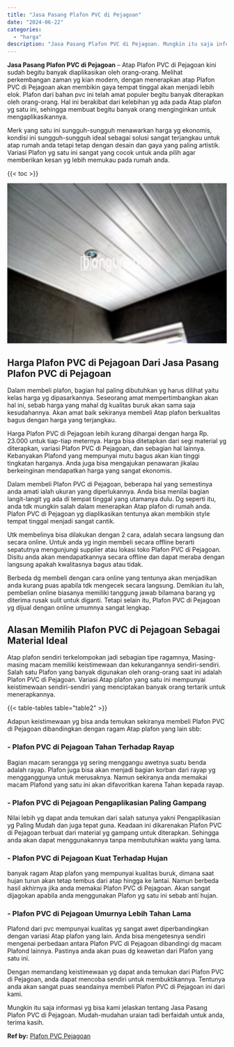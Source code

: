 ```yaml
---
title: "Jasa Pasang Plafon PVC di Pejagoan"
date: "2024-06-22"
categories: 
  - "harga"
description: "Jasa Pasang Plafon PVC di Pejagoan. Mungkin itu saja informasi yg bisa kami jelaskan tentang Jasa Pasang Plafon PVC di Pejagoan. Mudah-mudahan uraian tadi be..."
---
```


**Jasa Pasang Plafon PVC di Pejagoan** – Atap Plafon PVC di Pejagoan kini sudah begitu banyak diaplikasikan oleh orang-orang. Melihat perkembangan zaman yg kian modern, dengan menerapkan atap Plafon PVC di Pejagoan akan membikin gaya tempat tinggal akan menjadi lebih elok. Plafon dari bahan pvc ini telah amat populer begitu banyak diterapkan oleh orang-orang. Hal ini berakibat dari kelebihan yg ada pada Atap plafon yg satu ini, sehingga membuat begitu banyak orang menginginkan untuk mengaplikasikannya.

Merk yang satu ini sungguh-sungguh menawarkan harga yg ekonomis, kondisi ini sungguh-sungguh ideal sebagai solusi sangat terjangkau untuk atap rumah anda tetapi tetap dengan desain dan gaya yang paling artistik. Variasi Plafon yg satu ini sangat yang cocok untuk anda pilih agar memberikan kesan yg lebih memukau pada rumah anda.

{{< toc >}}

![Jasa Pasang Plafon PVC di Pejagoan](/images/flafond-pvc-murah25.png)

## Harga Plafon PVC di Pejagoan Dari Jasa Pasang Plafon PVC di Pejagoan

Dalam membeli plafon, bagian hal paling dibutuhkan yg harus dilihat yaitu kelas harga yg dipasarkannya. Seseorang amat mempertimbangkan akan hal ini, sebab harga yang mahal dg kualitas buruk akan sama saja kesudahannya. Akan amat baik sekiranya membeli Atap plafon berkualitas bagus dengan harga yang terjangkau.

Harga Plafon PVC di Pejagoan lebih kurang dihargai dengan harga Rp. 23.000 untuk tiap-tiap meternya. Harga bisa ditetapkan dari segi material yg diterapkan, variasi Plafon PVC di Pejagoan, dan sebagian hal lainnya. Kebanyakan Plafond yang mempunyai mutu bagus akan kian tinggi tingkatan harganya. Anda juga bisa mengajukan penawaran jikalau berkeinginan mendapatkan harga yang sangat ekonomis.

Dalam membeli Plafon PVC di Pejagoan, beberapa hal yang semestinya anda amati ialah ukuran yang diperlukannya. Anda bisa menilai bagian langit-langit yg ada di tempat tinggal yang utamanya dulu. Dg seperti itu, anda tdk mungkin salah dalam menerapkan Atap plafon di rumah anda. Plafon PVC di Pejagoan yg diaplikasikan tentunya akan membikin style tempat tinggal menjadi sangat cantik.

Utk membelinya bisa dilakukan dengan 2 cara, adalah secara langsung dan secara online. Untuk anda yg ingin membeli secara offline berarti sepatutnya mengunjungi supplier atau lokasi toko Plafon PVC di Pejagoan. Disitu anda akan mendapatkannya secara offline dan dapat meraba dengan langsung apakah kwalitasnya bagus atau tidak.

Berbeda dg membeli dengan cara online yang tentunya akan menjadikan anda kurang puas apabila tdk mengecek secara langsung. Demikian itu lah, pembelian online biasanya memiliki tanggung jawab bilamana barang yg diterima rusak sulit untuk diganti. Tetapi selain itu, Plafon PVC di Pejagoan yg dijual dengan online umumnya sangat lengkap.

## Alasan Memilih Plafon PVC di Pejagoan Sebagai Material Ideal

Atap plafon sendiri terkelompokan jadi sebagian tipe ragamnya, Masing-masing macam memiliki keistimewaan dan kekurangannya sendiri-sendiri. Salah satu Plafon yang banyak digunakan oleh orang-orang saat ini adalah Plafon PVC di Pejagoan. Variasi Atap plafon yang satu ini mempunyai keistimewaan sendiri-sendiri yang menciptakan banyak orang tertarik untuk menerapkannya.

{{< table-tables table="table2" >}}

Adapun keistimewaan yg bisa anda temukan sekiranya membeli Plafon PVC di Pejagoan dibandingkan dengan ragam Atap plafon yang lain sbb:

### \- Plafon PVC di Pejagoan Tahan Terhadap Rayap

Bagian macam serangga yg sering menggangu awetnya suatu benda adalah rayap. Plafon juga bisa akan menjadi bagian korban dari rayap yg mengganggunya untuk merusaknya. Namun sekiranya anda memakai macam Plafond yang satu ini akan difavoritkan karena Tahan kepada rayap.

### \- Plafon PVC di Pejagoan Pengaplikasian Paling Gampang

Nilai lebih yg dapat anda temukan dari salah satunya yakni Pengaplikasian yg Paling Mudah dan juga tepat guna. Keadaan ini dikarenakan Plafon PVC di Pejagoan terbuat dari material yg gampang untuk diterapkan. Sehingga anda akan dapat menggunakannya tanpa membutuhkan waktu yang lama.

### \- Plafon PVC di Pejagoan Kuat Terhadap Hujan

banyak ragam Atap plafon yang mempunyai kualitas buruk, dimana saat hujan turun akan tetap tembus dari atap hingga ke lantai. Namun berbeda hasil akhirnya jika anda memakai Plafon PVC di Pejagoan. Akan sangat dijagokan apabila anda menggunakan Plafon yg satu ini sebab anti hujan.

### \- Plafon PVC di Pejagoan Umurnya Lebih Tahan Lama

Plafond dari pvc mempunyai kualitas yg sangat awet diperbandingkan dengan variasi Atap plafon yang lain. Anda bisa mengetesnya sendiri mengenai perbedaan antara Plafon PVC di Pejagoan dibandingi dg macam Plafond lainnya. Pastinya anda akan puas dg keawetan dari Plafon yang satu ini.

Dengan memandang keistimewaan yg dapat anda temukan dari Plafon PVC di Pejagoan, anda dapat mencoba sendiri untuk membuktikannya. Tentunya anda akan sangat puas seandainya membeli Plafon PVC di Pejagoan ini dari kami.

Mungkin itu saja informasi yg bisa kami jelaskan tentang Jasa Pasang Plafon PVC di Pejagoan. Mudah-mudahan uraian tadi berfaidah untuk anda, terima kasih.

**Ref by:** [Plafon PVC Pejagoan](https://id.wikipedia.org/wiki/Plafon)
